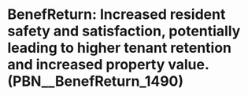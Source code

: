 # BenefReturn: __Increased resident safety and satisfaction, potentially leading to higher tenant retention and increased property value.__ (PBN__BenefReturn_1490)

